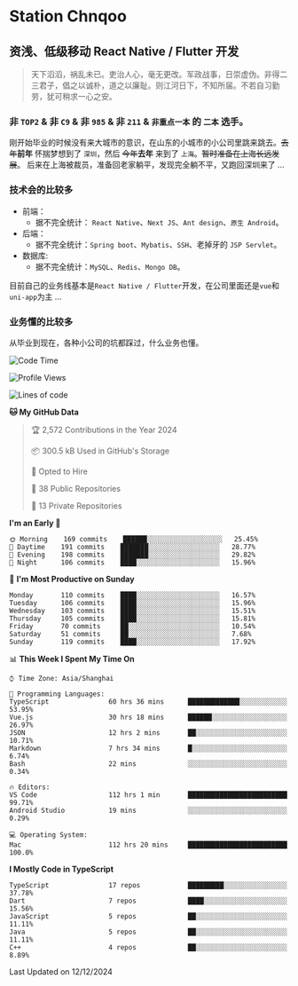 # Station Chnqoo

## 资浅、低级移动 React Native / Flutter 开发

> 天下滔滔，祸乱未已。吏治人心，毫无更改。军政战事，日崇虚伪。非得二三君子，倡之以诚朴，道之以廉耻。则江河日下，不知所届。不若自习勤劳，犹可稍求一心之安。

### 非 `TOP2` & 非 `C9` & 非 `985` & 非 `211` & `非重点一本` 的 `二本` 选手。

刚开始毕业的时候没有来大城市的意识，在山东的小城市的小公司里跳来跳去。~~去年~~**前年** 怀揣梦想到了 `深圳`，然后 ~~今年~~**去年** 来到了 `上海`。~~暂时准备在上海长远发展~~。
后来在上海被裁员，准备回老家躺平，发现完全躺不平，又跑回深圳来了 ...

### 技术会的比较多

- 前端：
  - 据不完全统计： `React Native`、`Next JS`、`Ant design`、`原生 Android`。
- 后端：
  - 据不完全统计：`Spring boot`、`Mybatis`、`SSH`、老掉牙的 `JSP Servlet`。
- 数据库:
  - 据不完全统计：`MySQL`、`Redis`、`Mongo DB`。

目前自己的业务线基本是`React Native / Flutter`开发，在公司里面还是`vue`和`uni-app`为主 ...

### 业务懂的比较多

从毕业到现在，各种小公司的坑都踩过，什么业务也懂。

<!--START_SECTION:waka-->
![Code Time](http://img.shields.io/badge/Code%20Time-6%2C945%20hrs%2018%20mins-blue)

![Profile Views](http://img.shields.io/badge/Profile%20Views-0-blue)

![Lines of code](https://img.shields.io/badge/From%20Hello%20World%20I%27ve%20Written-505%20Thousand%20lines%20of%20code-blue)

**🐱 My GitHub Data** 

> 🏆 2,572 Contributions in the Year 2024
 > 
> 📦 300.5 kB Used in GitHub's Storage 
 > 
> 💼 Opted to Hire
 > 
> 📜 38 Public Repositories 
 > 
> 🔑 13 Private Repositories  
 > 
**I'm an Early 🐤** 

```text
🌞 Morning    169 commits    ██████░░░░░░░░░░░░░░░░░░░   25.45% 
🌆 Daytime    191 commits    ███████░░░░░░░░░░░░░░░░░░   28.77% 
🌃 Evening    198 commits    ███████░░░░░░░░░░░░░░░░░░   29.82% 
🌙 Night      106 commits    ████░░░░░░░░░░░░░░░░░░░░░   15.96%

```
📅 **I'm Most Productive on Sunday** 

```text
Monday       110 commits    ████░░░░░░░░░░░░░░░░░░░░░   16.57% 
Tuesday      106 commits    ████░░░░░░░░░░░░░░░░░░░░░   15.96% 
Wednesday    103 commits    ████░░░░░░░░░░░░░░░░░░░░░   15.51% 
Thursday     105 commits    ████░░░░░░░░░░░░░░░░░░░░░   15.81% 
Friday       70 commits     ██░░░░░░░░░░░░░░░░░░░░░░░   10.54% 
Saturday     51 commits     ██░░░░░░░░░░░░░░░░░░░░░░░   7.68% 
Sunday       119 commits    ████░░░░░░░░░░░░░░░░░░░░░   17.92%

```


📊 **This Week I Spent My Time On** 

```text
⌚︎ Time Zone: Asia/Shanghai

💬 Programming Languages: 
TypeScript               60 hrs 36 mins      █████████████░░░░░░░░░░░░   53.95% 
Vue.js                   30 hrs 18 mins      ██████░░░░░░░░░░░░░░░░░░░   26.97% 
JSON                     12 hrs 2 mins       ██░░░░░░░░░░░░░░░░░░░░░░░   10.71% 
Markdown                 7 hrs 34 mins       █░░░░░░░░░░░░░░░░░░░░░░░░   6.74% 
Bash                     22 mins             ░░░░░░░░░░░░░░░░░░░░░░░░░   0.34%

🔥 Editors: 
VS Code                  112 hrs 1 min       █████████████████████████   99.71% 
Android Studio           19 mins             ░░░░░░░░░░░░░░░░░░░░░░░░░   0.29%

💻 Operating System: 
Mac                      112 hrs 20 mins     █████████████████████████   100.0%

```

**I Mostly Code in TypeScript** 

```text
TypeScript               17 repos            █████████░░░░░░░░░░░░░░░░   37.78% 
Dart                     7 repos             ████░░░░░░░░░░░░░░░░░░░░░   15.56% 
JavaScript               5 repos             ██░░░░░░░░░░░░░░░░░░░░░░░   11.11% 
Java                     5 repos             ██░░░░░░░░░░░░░░░░░░░░░░░   11.11% 
C++                      4 repos             ██░░░░░░░░░░░░░░░░░░░░░░░   8.89%

```



 Last Updated on 12/12/2024
<!--END_SECTION:waka-->

<!---
ChenqiaoStation/ChenqiaoStation is a ✨ special ✨ repository because its `README.md` (this file) appears on your GitHub profile.
You can click the Preview link to take a look at your changes.
--->
